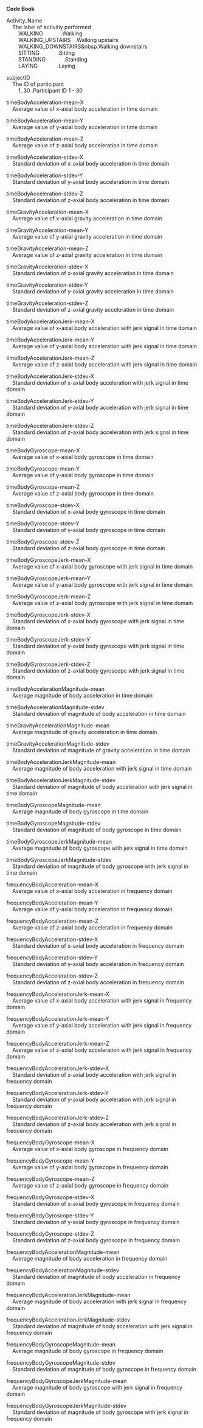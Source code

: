 **Code Book**

Activity_Name  
&nbsp;&nbsp;&nbsp;&nbsp;The label of activitiy performed  
&nbsp;&nbsp;&nbsp;&nbsp;&nbsp;&nbsp;&nbsp;&nbsp;WALKING&nbsp;&nbsp;&nbsp;&nbsp;&nbsp;&nbsp;&nbsp;&nbsp;&nbsp;&nbsp;&nbsp;&nbsp;.Walking  
&nbsp;&nbsp;&nbsp;&nbsp;&nbsp;&nbsp;&nbsp;&nbsp;WALKING_UPSTAIRS&nbsp;&nbsp;&nbsp;.Walking upstairs  
&nbsp;&nbsp;&nbsp;&nbsp;&nbsp;&nbsp;&nbsp;&nbsp;WALKING_DOWNSTAIRS&nbsp.Walking downstairs  
&nbsp;&nbsp;&nbsp;&nbsp;&nbsp;&nbsp;&nbsp;&nbsp;SITTING&nbsp;&nbsp;&nbsp;&nbsp;&nbsp;&nbsp;&nbsp;&nbsp;&nbsp;&nbsp;&nbsp;&nbsp;.Sitting  
&nbsp;&nbsp;&nbsp;&nbsp;&nbsp;&nbsp;&nbsp;&nbsp;STANDING&nbsp;&nbsp;&nbsp;&nbsp;&nbsp;&nbsp;&nbsp;&nbsp;&nbsp;&nbsp;&nbsp;&nbsp;.Standing  
&nbsp;&nbsp;&nbsp;&nbsp;&nbsp;&nbsp;&nbsp;&nbsp;LAYING
&nbsp;&nbsp;&nbsp;&nbsp;&nbsp;&nbsp;&nbsp;&nbsp;&nbsp;&nbsp;&nbsp;&nbsp;.Laying  

subjectID  
&nbsp;&nbsp;&nbsp;&nbsp;The ID of participant  
&nbsp;&nbsp;&nbsp;&nbsp;&nbsp;&nbsp;&nbsp;&nbsp;1..30 .Participant ID 1 - 30  

timeBodyAcceleration-mean-X  
&nbsp;&nbsp;&nbsp;&nbsp;Average value of x-axial body acceleration in time domain   

timeBodyAcceleration-mean-Y  
&nbsp;&nbsp;&nbsp;&nbsp;Average value of y-axial body acceleration in time domain  
                              
timeBodyAcceleration-mean-Z  
&nbsp;&nbsp;&nbsp;&nbsp;Average value of z-axial body acceleration in time domain  

timeBodyAcceleration-stdev-X  
&nbsp;&nbsp;&nbsp;&nbsp;Standard deviation of x-axial body acceleration in time domain  

timeBodyAcceleration-stdev-Y  
&nbsp;&nbsp;&nbsp;&nbsp;Standard deviation of y-axial body acceleration in time domain
                              
timeBodyAcceleration-stdev-Z  
&nbsp;&nbsp;&nbsp;&nbsp;Standard deviation of z-axial body acceleration in time domain

timeGravityAcceleration-mean-X  
&nbsp;&nbsp;&nbsp;&nbsp;Average value of x-axial gravity acceleration in time domain

timeGravityAcceleration-mean-Y  
&nbsp;&nbsp;&nbsp;&nbsp;Average value of y-axial gravity acceleration in time domain
                              
timeGravityAcceleration-mean-Z  
&nbsp;&nbsp;&nbsp;&nbsp;Average value of z-axial gravity acceleration in time domain

timeGravityAcceleration-stdev-X  
&nbsp;&nbsp;&nbsp;&nbsp;Standard deviation of x-axial gravity acceleration in time domain

timeGravityAcceleration-stdev-Y  
&nbsp;&nbsp;&nbsp;&nbsp;Standard deviation of y-axial gravity acceleration in time domain
                              
timeGravityAcceleration-stdev-Z  
&nbsp;&nbsp;&nbsp;&nbsp;Standard deviation of z-axial gravity acceleration in time domain                
             
timeBodyAccelerationJerk-mean-X  
&nbsp;&nbsp;&nbsp;&nbsp;Average value of x-axial body acceleration with jerk signal in time domain

timeBodyAccelerationJerk-mean-Y  
&nbsp;&nbsp;&nbsp;&nbsp;Average value of y-axial body acceleration with jerk signal in time domain
                              
timeBodyAccelerationJerk-mean-Z  
&nbsp;&nbsp;&nbsp;&nbsp;Average value of z-axial body acceleration with jerk signal in time domain

timeBodyAccelerationJerk-stdev-X  
&nbsp;&nbsp;&nbsp;&nbsp;Standard deviation of x-axial body acceleration with jerk signal in time domain

timeBodyAccelerationJerk-stdev-Y  
&nbsp;&nbsp;&nbsp;&nbsp;Standard deviation of y-axial body acceleration with jerk signal in time domain
                              
timeBodyAccelerationJerk-stdev-Z  
&nbsp;&nbsp;&nbsp;&nbsp;Standard deviation of z-axial body acceleration with jerk signal in time domain

timeBodyGyroscope-mean-X  
&nbsp;&nbsp;&nbsp;&nbsp;Average value of x-axial body gyroscope in time domain 

timeBodyGyroscope-mean-Y  
&nbsp;&nbsp;&nbsp;&nbsp;Average value of y-axial body gyroscope in time domain
                              
timeBodyGyroscope-mean-Z  
&nbsp;&nbsp;&nbsp;&nbsp;Average value of z-axial body gyroscope in time domain

timeBodyGyroscope-stdev-X  
&nbsp;&nbsp;&nbsp;&nbsp;Standard deviation of x-axial body gyroscope in time domain

timeBodyGyroscope-stdev-Y  
&nbsp;&nbsp;&nbsp;&nbsp;Standard deviation of y-axial body gyroscope in time domain
                              
timeBodyGyroscope-stdev-Z  
&nbsp;&nbsp;&nbsp;&nbsp;Standard deviation of z-axial body gyroscope in time domain
            
timeBodyGyroscopeJerk-mean-X  
&nbsp;&nbsp;&nbsp;&nbsp;Average value of x-axial body gyroscope with jerk signal in time domain

timeBodyGyroscopeJerk-mean-Y  
&nbsp;&nbsp;&nbsp;&nbsp;Average value of y-axial body gyroscope with jerk signal in time domain
                              
timeBodyGyroscopeJerk-mean-Z  
&nbsp;&nbsp;&nbsp;&nbsp;Average value of z-axial body gyroscope with jerk signal in time domain

timeBodyGyroscopeJerk-stdev-X  
&nbsp;&nbsp;&nbsp;&nbsp;Standard deviation of x-axial body gyroscope with jerk signal in time domain

timeBodyGyroscopeJerk-stdev-Y  
&nbsp;&nbsp;&nbsp;&nbsp;Standard deviation of y-axial body gyroscope with jerk signal in time domain
                              
timeBodyGyroscopeJerk-stdev-Z  
&nbsp;&nbsp;&nbsp;&nbsp;Standard deviation of z-axial body gyroscope with jerk signal in time domain          

timeBodyAccelerationMagnitude-mean  
&nbsp;&nbsp;&nbsp;&nbsp;Average magnitude of body acceleration in time domain 

timeBodyAccelerationMagnitude-stdev  
&nbsp;&nbsp;&nbsp;&nbsp;Standard deviation of magnitude of body acceleration in time domain
                              
timeGravityAccelerationMagnitude-mean  
&nbsp;&nbsp;&nbsp;&nbsp;Average magnitude of gravity acceleration in time domain 

timeGravityAccelerationMagnitude-stdev  
&nbsp;&nbsp;&nbsp;&nbsp;Standard deviation of magnitude of gravity acceleration in time domain

timeBodyAccelerationJerkMagnitude-mean  
&nbsp;&nbsp;&nbsp;&nbsp;Average magnitude of body acceleration with jerk signal in time domain 

timeBodyAccelerationJerkMagnitude-stdev  
&nbsp;&nbsp;&nbsp;&nbsp;Standard deviation of magnitude of body acceleration with jerk signal in time domain              
               
timeBodyGyroscopeMagnitude-mean  
&nbsp;&nbsp;&nbsp;&nbsp;Average magnitude of body gyroscope in time domain 

timeBodyGyroscopeMagnitude-stdev  
&nbsp;&nbsp;&nbsp;&nbsp;Standard deviation of magnitude of body gyroscope in time domain

timeBodyGyroscopeJerkMagnitude-mean  
&nbsp;&nbsp;&nbsp;&nbsp;Average magnitude of body gyroscope with jerk signal in time domain 

timeBodyGyroscopeJerkMagnitude-stdev  
&nbsp;&nbsp;&nbsp;&nbsp;Standard deviation of magnitude of body gyroscope with jerk signal in time domain

frequencyBodyAcceleration-mean-X  
&nbsp;&nbsp;&nbsp;&nbsp;Average value of x-axial body acceleration in frequency domain 

frequencyBodyAcceleration-mean-Y  
&nbsp;&nbsp;&nbsp;&nbsp;Average value of y-axial body acceleration in frequency domain
                              
frequencyBodyAcceleration-mean-Z  
&nbsp;&nbsp;&nbsp;&nbsp;Average value of z-axial body acceleration in frequency domain

frequencyBodyAcceleration-stdev-X  
&nbsp;&nbsp;&nbsp;&nbsp;Standard deviation of x-axial body acceleration in frequency domain

frequencyBodyAcceleration-stdev-Y  
&nbsp;&nbsp;&nbsp;&nbsp;Standard deviation of y-axial body acceleration in frequency domain
                              
frequencyBodyAcceleration-stdev-Z  
&nbsp;&nbsp;&nbsp;&nbsp;Standard deviation of z-axial body acceleration in frequency domain
            
frequencyBodyAccelerationJerk-mean-X  
&nbsp;&nbsp;&nbsp;&nbsp;Average value of x-axial body acceleration with jerk signal in frequency domain

frequencyBodyAccelerationJerk-mean-Y  
&nbsp;&nbsp;&nbsp;&nbsp;Average value of y-axial body acceleration with jerk signal in frequency domain
                              
frequencyBodyAccelerationJerk-mean-Z  
&nbsp;&nbsp;&nbsp;&nbsp;Average value of z-axial body acceleration with jerk signal in frequency domain

frequencyBodyAccelerationJerk-stdev-X  
&nbsp;&nbsp;&nbsp;&nbsp;Standard deviation of x-axial body acceleration with jerk signal in frequency domain

frequencyBodyAccelerationJerk-stdev-Y  
&nbsp;&nbsp;&nbsp;&nbsp;Standard deviation of y-axial body acceleration with jerk signal in frequency domain
                              
frequencyBodyAccelerationJerk-stdev-Z  
&nbsp;&nbsp;&nbsp;&nbsp;Standard deviation of z-axial body acceleration with jerk signal in frequency domain

frequencyBodyGyroscope-mean-X  
&nbsp;&nbsp;&nbsp;&nbsp;Average value of x-axial body gyroscope in frequency domain 

frequencyBodyGyroscope-mean-Y  
&nbsp;&nbsp;&nbsp;&nbsp;Average value of y-axial body gyroscope in frequency domain
                              
frequencyBodyGyroscope-mean-Z  
&nbsp;&nbsp;&nbsp;&nbsp;Average value of z-axial body gyroscope in frequency domain

frequencyBodyGyroscope-stdev-X  
&nbsp;&nbsp;&nbsp;&nbsp;Standard deviation of x-axial body gyroscope in frequency domain

frequencyBodyGyroscope-stdev-Y  
&nbsp;&nbsp;&nbsp;&nbsp;Standard deviation of y-axial body gyroscope in frequency domain
                              
frequencyBodyGyroscope-stdev-Z  
&nbsp;&nbsp;&nbsp;&nbsp;Standard deviation of z-axial body gyroscope in frequency domain
            
frequencyBodyAccelerationMagnitude-mean  
&nbsp;&nbsp;&nbsp;&nbsp;Average magnitude of body acceleration in frequency domain 

frequencyBodyAccelerationMagnitude-stdev  
&nbsp;&nbsp;&nbsp;&nbsp;Standard deviation of magnitude of body acceleration in frequency domain
                              
frequencyBodyAccelerationJerkMagnitude-mean  
&nbsp;&nbsp;&nbsp;&nbsp;Average magnitude of body acceleration with jerk signal in frequency domain 

frequencyBodyAccelerationJerkMagnitude-stdev  
&nbsp;&nbsp;&nbsp;&nbsp;Standard deviation of magnitude of body acceleration with jerk signal in frequency domain              
               
frequencyBodyGyroscopeMagnitude-mean  
&nbsp;&nbsp;&nbsp;&nbsp;Average magnitude of body gyroscope in frequency domain 

frequencyBodyGyroscopeMagnitude-stdev  
&nbsp;&nbsp;&nbsp;&nbsp;Standard deviation of magnitude of body gyroscope in frequency domain

frequencyBodyGyroscopeJerkMagnitude-mean  
&nbsp;&nbsp;&nbsp;&nbsp;Average magnitude of body gyroscope with jerk signal in frequency domain 

frequencyBodyGyroscopeJerkMagnitude-stdev  
&nbsp;&nbsp;&nbsp;&nbsp;Standard deviation of magnitude of body gyroscope with jerk signal in frequency domain   
   
                      
 
